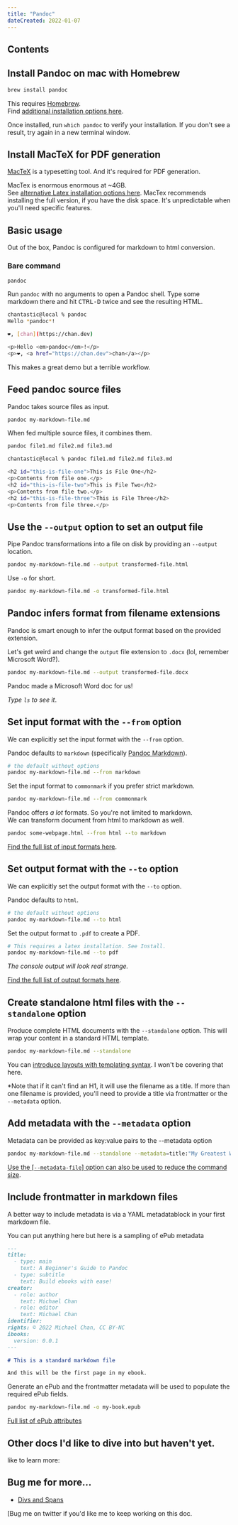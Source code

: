 ```yaml
---
title: "Pandoc"
dateCreated: 2022-01-07
---
```


## Contents

## Install Pandoc on mac with Homebrew

```sh
brew install pandoc
```

This requires [Homebrew](https://brew.sh).  
Find [additional installation options here](https://pandoc.org/installing.html#macos).

Once installed, run `which pandoc` to verify your installation.
If you don't see a result, try again in a new terminal window.

## Install MacTeX for PDF generation

[MacTeX](https://tug.org/mactex/mactex-download.html) is a typesetting tool. And it's required for PDF generation.

MacTex is enormous enormous at ~4GB.  
See [alternative Latex installation options here](https://pandoc.org/installing.html#macos).
MacTex recommends installing the full version, if you have the disk space. It's unpredictable when you'll need specific features.

## Basic usage

Out of the box, Pandoc is configured for markdown to html conversion.

### Bare command

```sh
pandoc
```

Run `pandoc` with no arguments to open a Pandoc shell. Type some markdown there and hit <kbd>CTRL-D</kbd> twice and see the resulting HTML.

```sh
chantastic@local % pandoc
Hello *pandoc*!

❤️, [chan](https://chan.dev)

<p>Hello <em>pandoc</em>!</p>
<p>❤️, <a href="https://chan.dev">chan</a></p>
```

This makes a great demo but a terrible workflow.

## Feed pandoc source files

Pandoc takes source files as input.

```sh
pandoc my-markdown-file.md
```

When fed multiple source files, it combines them.

```sh
pandoc file1.md file2.md file3.md
```

```sh
chantastic@local % pandoc file1.md file2.md file3.md

<h2 id="this-is-file-one">This is File One</h2>
<p>Contents from file one.</p>
<h2 id="this-is-file-two">This is File Two</h2>
<p>Contents from file two.</p>
<h2 id="this-is-file-three">This is File Three</h2>
<p>Contents from file three.</p>
```

## Use the `--output` option to set an output file

Pipe Pandoc transformations into a file on disk by providing an `--output` location.

```sh
pandoc my-markdown-file.md --output transformed-file.html
```

Use `-o` for short.

```sh
pandoc my-markdown-file.md -o transformed-file.html
```

## Pandoc infers format from filename extensions

Pandoc is smart enough to infer the output format based on the provided extension.

Let's get weird and change the `output` file extension to `.docx` (lol, remember Microsoft Word?).

```sh
pandoc my-markdown-file.md --output transformed-file.docx
```

Pandoc made a Microsoft Word doc for us!

_Type `ls` to see it_.

## Set input format with the `--from` option

We can explicitly set the input format with the `--from` option.

Pandoc defaults to `markdown` (specifically [Pandoc Markdown](https://pandoc.org/MANUAL.html#pandocs-markdown)).

```sh
# the default without options
pandoc my-markdown-file.md --from markdown
```

Set the input format to `commonmark` if you prefer strict markdown.

```sh
pandoc my-markdown-file.md --from commonmark
```

Pandoc offers _a lot_ formats. So you're not limited to markdown.  
We can transform document from html to markdown as well.

```sh
pandoc some-webpage.html --from html --to markdown
```

[Find the full list of input formats here](https://pandoc.org/MANUAL.html#general-options).

## Set output format with the `--to` option

We can explicitly set the output format with the `--to` option.

Pandoc defaults to `html`.

```sh
# the default without options
pandoc my-markdown-file.md --to html
```

Set the output format to `.pdf` to create a PDF.

```sh
# This requires a latex installation. See Install.
pandoc my-markdown-file.md --to pdf
```

_The console output will look real strange._

[Find the full list of output formats here](https://pandoc.org/MANUAL.html#general-options).

## Create standalone html files with the `--standalone` option

Produce complete HTML documents with the `--standalone` option. This will wrap your content in a standard HTML template.

```sh
pandoc my-markdown-file.md --standalone
```

You can [introduce layouts with templating syntax](https://pandoc.org/MANUAL.html#templates). I won't be covering that here.

\*Note that if it can't find an H1, it will use the filename as a title. If more than one filename is provided, you'll need to provide a title via frontmatter or the `--metadata` option.

## Add metadata with the `--metadata` option

Metadata can be provided as key:value pairs to the --metadata option

```sh
pandoc my-markdown-file.md --standalone --metadata=title:"My Greatest Work",
```

[Use the [`--metadata-file`] option can also be used to reduce the command size](https://pandoc.org/MANUAL.html#templates).

## Include frontmatter in markdown files

A better way to include metadata is via a YAML metadatablock in your first markdown file.

You can put anything here but here is a sampling of ePub metadata

```md
---
title:
  - type: main
    text: A Beginner's Guide to Pandoc
  - type: subtitle
    text: Build ebooks with ease!
creator:
  - role: author
    text: Michael Chan
  - role: editor
    text: Michael Chan
identifier:
rights: © 2022 Michael Chan, CC BY-NC
ibooks:
  version: 0.0.1
---

# This is a standard markdown file

And this will be the first page in my ebook.
```

Generate an ePub and the frontmatter metadata will be used to populate the required ePub fields.

```sh
pandoc my-markdown-file.md -o my-book.epub
```

[Full list of ePub attributes](https://pandoc.org/MANUAL.html#epubs)

## Other docs I'd like to dive into but haven't yet.

like to learn more:

## Bug me for more…

- [Divs and Spans](https://pandoc.org/MANUAL.html#divs-and-spans)

[Bug me on twitter if you'd like me to keep working on this doc.
